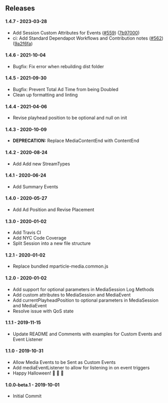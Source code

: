 ## Releases

#### 1.4.7 - 2023-03-28

-   Add Session Custom Attributes for Events ([#559](https://github.com/mParticle/mparticle-web-media-sdk/pull/559)) ([7b97000](https://github.com/mParticle/mparticle-web-media-sdk/commit/7b97000f416632d30a562a920b96bf68b370966a))
-   ci: Add Standard Dependapot Workflows and Contribution notes ([#562](https://github.com/mParticle/mparticle-web-media-sdk/pull/562)) ([9a2f6fa](https://github.com/mParticle/mparticle-web-media-sdk/commit/9a2f6fabb8abc52debb5e7af1645cce48980a36c))

#### 1.4.6 - 2021-10-04

-   Bugfix: Fix error when rebuilding dist folder

#### 1.4.5 - 2021-09-30

-   Bugfix: Prevent Total Ad Time from being Doubled
-   Clean up formatting and linting

#### 1.4.4 - 2021-04-06

-   Revise playhead position to be optional and null on init

#### 1.4.3 - 2020-10-09

-   **DEPRECATION:** Replace MediaContentEnd with ContentEnd

#### 1.4.2 - 2020-08-24

-   Add Add new StreamTypes

#### 1.4.1 - 2020-06-24

-   Add Summary Events

#### 1.4.0 - 2020-05-27

-   Add Ad Position and Revise Placement

#### 1.3.0 - 2020-01-02

-   Add Travis CI
-   Add NYC Code Coverage
-   Split Session into a new file structure

#### 1.2.1 - 2020-01-02

-   Replace bundled mparticle-media.common.js

#### 1.2.0 - 2020-01-02

-   Add support for optional parameters in MediaSession Log Methods
-   Add custom attributes to MediaSession and MediaEvent
-   Add currentPlayheadPosition to optional parameters in MediaSession and MediaEvent
-   Resolve issue with QoS state

#### 1.1.1 - 2019-11-15

-   Update README and Comments with examples for Custom Events and Event Listener

#### 1.1.0 - 2019-10-31

-   Allow Media Events to be Sent as Custom Events
-   Add mediaEventListener to allow for listening in on event triggers
-   Happy Halloween! :jack_o_lantern: :jack_o_lantern: :japanese_goblin:

#### 1.0.0-beta.1 - 2019-10-01

-   Initial Commit
